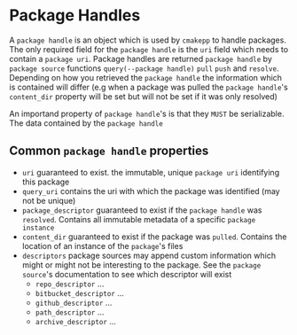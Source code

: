 # Package Handles

A `package handle` is an object which is used by `cmakepp` to handle packages. The only required field for the `package handle` is the `uri` field which needs to contain a `package uri`. Package handles are returned `package handle` by `package source` functions `query(--package handle)` `pull` `push` and `resolve`. Depending on how you retrieved the `package handle` the information which is contained will differ (e.g when a package was pulled the `package handle`'s `content_dir` property will be set but will not be set if it was only resolved)

An importand property of `package handle`'s is that they `MUST` be serializable. The data contained by the `package handle`

## Common `package handle` properties

* `uri` guaranteed to exist. the immutable, unique `package uri` identifying this package
* `query_uri` contains the uri with which the package was identified (may not be unique)
* `package_descriptor` guaranteed to exist if the `package handle` was `resolved`. Contains all immutable metadata of a specific `package instance`
* `content_dir` guaranteed to exist if the package was `pulled`. Contains the location of an instance of the `package`'s  files
* `descriptors` package sources may append custom information which might or might not be interesting to the package. See the `package source`'s documentation to see which descriptor will exist
    - `repo_descriptor` ...
    - `bitbucket_descriptor` ...
    - `github_descriptor` ...
    - `path_descriptor` ...
    - `archive_descriptor` ...
